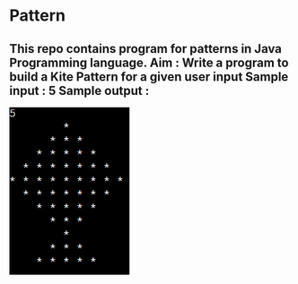 # Pattern
This repo contains program for patterns in Java Programming language.
Aim : Write a program to build a Kite Pattern for a given user input 
Sample input : 5
Sample output : 
---
![OutPut](https://github.com/Everlasting12/Pattern/blob/master/starPattern.png)
